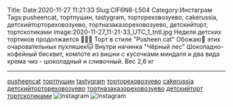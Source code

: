 Title:
Date:2020-11-27 11:21:33
Slug:CIF6N8-L504
Category:Инстаграм
Tags:pusheencat, тортпушин, tastygram, тортореховозуево, cakerussia, детскийтортореховозуево, тортназаказореховозуево, детскийторт, тортскотиками
image:2020-11-27_11-21-33_UTC_1_tntl.jpg
Неделя детских тортиков продолжается 🥳🥳🥳
Торт в стиле "Pusheen cat" 
Обожаю🤗 этих очаровательных пухляшек🐱
Внутри начинка "Чёрный лес"
Шоколадно-кофейный бисквит, компоте из вишни с кусочками миндаля и два вида крема чиз - шоколадный и сливочный. 
Вес 2,6 кг
_________________________
[pusheencat]({tag}pusheencat) [тортпушин]({tag}тортпушин) [tastygram]({tag}tastygram) [тортореховозуево]({tag}тортореховозуево) [cakerussia]({tag}cakerussia) [детскийтортореховозуево]({tag}детскийтортореховозуево) [тортназаказореховозуево]({tag}тортназаказореховозуево) [детскийторт]({tag}детскийторт) [тортскотиками]({tag}тортскотиками)
![instagram]({attach}images/2020-11-27_11-21-33_UTC_1.jpg)
![instagram]({attach}images/2020-11-27_11-21-33_UTC_2.jpg)
